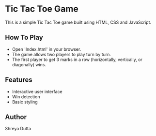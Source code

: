 # Tic Tac Toe Game
This is a simple Tic Tac Toe game built using HTML, CSS and JavaScript.

## How To Play
- Open 'Index.html' in your browser.
- The game allows two players to play turn by turn.
- The first player to get 3 marks in a row (horizontally, vertically, or diagonally) wins.

## Features
- Interactive user interface
- Win detection
- Basic styling

## Author
Shreya Dutta